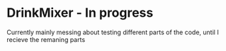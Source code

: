 # DrinkMixer - In progress

Currently mainly messing about testing different parts of the code, until I recieve the remaning parts
 
